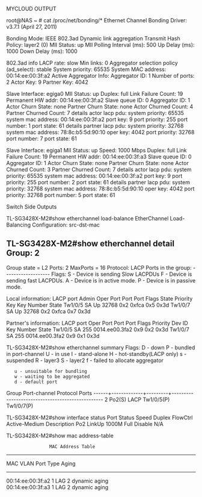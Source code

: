 MYCLOUD OUTPUT

root@NAS ~ # cat /proc/net/bonding/*
Ethernet Channel Bonding Driver: v3.7.1 (April 27, 2011)

Bonding Mode: IEEE 802.3ad Dynamic link aggregation
Transmit Hash Policy: layer2 (0)
MII Status: up
MII Polling Interval (ms): 500
Up Delay (ms): 1000
Down Delay (ms): 1000

802.3ad info
LACP rate: slow
Min links: 0
Aggregator selection policy (ad_select): stable
System priority: 65535
System MAC address: 00:14:ee:00:3f:a2
Active Aggregator Info:
	Aggregator ID: 1
	Number of ports: 2
	Actor Key: 9
	Partner Key: 4042

Slave Interface: egiga0
MII Status: up
Duplex: full
Link Failure Count: 19
Permanent HW addr: 00:14:ee:00:3f:a2
Slave queue ID: 0
Aggregator ID: 1
Actor Churn State: none
Partner Churn State: none
Actor Churned Count: 4
Partner Churned Count: 7
details actor lacp pdu:
    system priority: 65535
    system mac address: 00:14:ee:00:3f:a2
    port key: 9
    port priority: 255
    port number: 1
    port state: 61
details partner lacp pdu:
    system priority: 32768
    system mac address: 78:8c:b5:5d:90:10
    oper key: 4042
    port priority: 32768
    port number: 7
    port state: 61

Slave Interface: egiga1
MII Status: up
Speed: 1000 Mbps
Duplex: full
Link Failure Count: 19
Permanent HW addr: 00:14:ee:00:3f:a3
Slave queue ID: 0
Aggregator ID: 1
Actor Churn State: none
Partner Churn State: none
Actor Churned Count: 3
Partner Churned Count: 7
details actor lacp pdu:
    system priority: 65535
    system mac address: 00:14:ee:00:3f:a2
    port key: 9
    port priority: 255
    port number: 2
    port state: 61
details partner lacp pdu:
    system priority: 32768
    system mac address: 78:8c:b5:5d:90:10
    oper key: 4042
    port priority: 32768
    port number: 5
    port state: 61

Switch Side Outputs

TL-SG3428X-M2#show etherchannel load-balance 
EtherChannel Load-Balancing Configuration:
        src-dst-mac

TL-SG3428X-M2#show etherchannel detail                                         
Group: 2
----------
Group state = L2
Ports: 2  MaxPorts = 16
Protocol:   LACP
                Ports in the group:
                -------------------
Flags:  S - Device is sending Slow LACPDUs   F - Device is sending fast LACPDUs.
        A - Device is in active mode.        P - Device is in passive mode.

Local information:
                            LACP port     Admin     Oper    Port    Port
Port      Flags   State     Priority      Key       Key     Number  State
Tw1/0/5   SA      Up        32768         0x2       0xfca   0x5     0x3d
Tw1/0/7   SA      Up        32768         0x2       0xfca   0x7     0x3d

Partner's information:
                  LACP port                         Oper    Port    Port
Port      Flags   Priority     Dev ID               Key     Number  State
Tw1/0/5   SA      255          0014.ee00.3fa2       0x9     0x2     0x3d
Tw1/0/7   SA      255          0014.ee00.3fa2       0x9     0x1     0x3d

TL-SG3428X-M2#show etherchannel summary
Flags: D - down                       P - bundled in port-channel
       U - in use                     I - stand-alone
       H - hot-standby(LACP only)     s - suspended
       R - layer3                     S - layer2
       f - failed to allocate aggregator

       u - unsuitable for bundling
       w - waiting to be aggregated
       d - default port

Group  Port-channel  Protocol  Ports
------+-------------+---------+-------------------------------------------------
2      Po2(S)          LACP    Tw1/0/5(P)  Tw1/0/7(P)  

TL-SG3428X-M2#show interface status
Port      Status      Speed     Duplex    FlowCtrl    Active-Medium   Description
 Po2       LinkUp      1000M     Full      Disable     N/A  

TL-SG3428X-M2#show mac address-table 

                    MAC Address Table                    
------------------------------------------------------------  
MAC                VLAN    Port     Type            Aging    
---                ----    ----     ----            ----- 
00:14:ee:00:3f:a2  1       LAG 2    dynamic         aging    
00:14:ee:00:3f:a3  1       LAG 2    dynamic         aging    